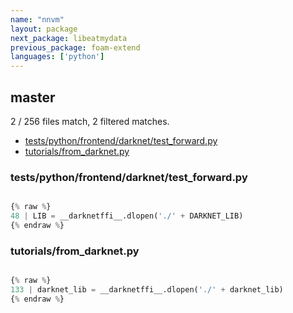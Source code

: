 ```yaml
---
name: "nnvm"
layout: package
next_package: libeatmydata
previous_package: foam-extend
languages: ['python']
---
```

## master
2 / 256 files match, 2 filtered matches.

 - [tests/python/frontend/darknet/test_forward.py](#testspythonfrontenddarknettest_forwardpy)
 - [tutorials/from_darknet.py](#tutorialsfrom_darknetpy)

### tests/python/frontend/darknet/test_forward.py

```python

{% raw %}
48 | LIB = __darknetffi__.dlopen('./' + DARKNET_LIB)
{% endraw %}

```
### tutorials/from_darknet.py

```python

{% raw %}
133 | darknet_lib = __darknetffi__.dlopen('./' + darknet_lib)
{% endraw %}

```